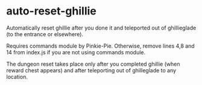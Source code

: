 # auto-reset-ghillie
Automatically reset ghillie after you done it and teleported out of ghillieglade (to the entrance or elsewhere). 

Requires commands module by Pinkie-Pie. Otherwise, remove lines 4,8 and 14 from index.js if you are not using commands module.

The dungeon reset takes place only after you completed ghillie (when reward chest appears) and after teleporting out of ghilleglade to any location.
